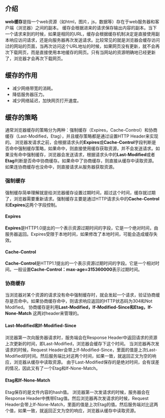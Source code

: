 ## 介绍
**web缓存**是指一个web资源（如html，图片，js，数据等）存在于web服务器和客户端（浏览器）之间的副本。
缓存会根据进来的请求保存输出内容的副本。当下一个请求来到的时候，如果是相同的URL，缓存会根据缓存机制决定是直接使用副本响应访问请求，还是向服务器再次发送请求。比较常见的就是浏览器会缓存访问过的网站的页面，当再次访问这个URL地址的时候，如果网页没有更新，就不会再次下载网页，而是直接使用本地缓存的网页。只有当网站的资源明确地已经更新了，浏览器才会再次下载网页。
## 缓存的作用
+ 减少网络带宽的消耗。
+ 降低服务器压力。
+ 减少网络延迟，加快网页打开速度。
## 缓存的策略
通常浏览器缓存的策略分为两种：强制缓存（Expires，Cache-Control）和协商缓存（Last-Modified，Etag），并且缓存策略都是通过设置HTTP Header来实现的。
浏览器发请求之前，会根据请求头的**Expires**或**Cache-Control**字段判断是否命中强制缓存策略，如果命中，则直接使用缓存获取资源，并不会发送请求。如果没有命中强制缓存，浏览器会发送请求，根据请求头中的**Last-Modified**或者**Etag**判断是否命中协商缓存。如果命中了协商缓存，则直接从缓存中读取资源。如果连协商缓存也没命中，则直接请求从服务器获取资源。
### 强制缓存
强制缓存简单理解就是给浏览器缓存设置过期时间，超过这个时间，缓存就过期了，浏览器需要重新请求。强制缓存主要是通过HTTP请求头中的**Cache-Control**和**Expires**这两个字段控制。
#### Expires
**Expires**是HTTP1.0提出的一个表示资源过期时间的字段，它是一个绝对时间，由服务器返回。Expires受限于本地时间，如果修改了本地时间，可能会造成缓存失效。
#### Cache-Control
**Cache-Control**是HTTP1.1提出的一个表示资源过期时间的字段。它是一个相对时间。一般设置**Cache-Control：max-age=315360000**表示过期时间。
### 协商缓存
当浏览器对某个资源的请求没有命中强制缓存时，就会发起一个请求，验证协商缓存是否命中。如果协商缓存命中，则请求响应返回的HTTP状态码为304和Not Modified。
协商缓存是利用**Last-Modified，If-Modified-Since和Etag，If-None-Match** 这两对header来管理的。
#### Last-Modified和If-Modified-Since
浏览器第一次向服务器请求时，服务端会在Response Header中返回请求的资源上次更新的时间，即Last-Modified，浏览器会缓存下这个时间。
当浏览器再次发请求的时候，Request Header会带上If-Modified-Since，里面的值是上次Last-Modified的时间。然后服务端比对这两个时间，如果一致，就返回正文为空的响应，浏览器从缓存中读取资源。
由于Last-Modified保存的是绝对时间，会有误差的情况，因此又有了一个Etag和If-None-Match。
#### Etag和If-None-Match
Etag保存的是文件内容的hash值。
浏览器第一次发请求的时候，服务器会在Response Header中携带Etag值。然后浏览器再次发请求的时候，Request Header会带上If-None-Match，里面的值是上次Etag的值。然后服务端对比这两个值，如果一致，就返回正文为空的响应，浏览器从缓存中读取资源。

